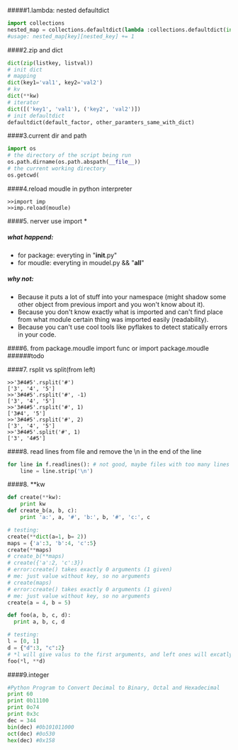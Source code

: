 #####1.lambda: nested defaultdict
~~~python
import collections
nested_map = collections.defaultdict(lambda :collections.defaultdict(int))
#usage: nested_map[key][nested_key] += 1
~~~

####2.zip and dict
~~~python
dict(zip(listkey, listval))
# init dict
# mapping
dict(key1='val1', key2='val2')
# kv
dict(**kw)
# iterator
dict([('key1', 'val1'), ('key2', 'val2')])
# init defaultdict
defaultdict(default_factor, other_paramters_same_with_dict)
~~~

####3.current dir and path
~~~python
import os
# the directory of the script being run
os.path.dirname(os.path.abspath(__file__))
# the current working directory
os.getcwd(
~~~

####4.reload moudle in python interpreter
~~~shell
>>import imp
>>imp.reload(moudle)
~~~

####5. nerver use import *
##### what happend:
* for package: everyting in "__init__.py"
* for moudle: everyting in moudel.py && "__all__"

##### why not:
* Because it puts a lot of stuff into your namespace (might shadow some other object from previous import and you won't know about it).
* Because you don't know exactly what is imported and can't find place from what module certain thing was imported easily (readability).
* Because you can't use cool tools like pyflakes to detect statically errors in your code.

####6. from package.moudle import func or import package.moudle
######todo

####7. rsplit vs split(from left)
~~~shell
>>'3#4#5'.rsplit('#')
['3', '4', '5']
>>'3#4#5'.rsplit('#', -1)
['3', '4', '5']
>>'3#4#5'.rsplit('#', 1)
['3#4', '5']
>>'3#4#5'.rsplit('#', 2)
['3', '4', '5']
>>'3#4#5'.split('#', 1)
['3', '4#5']
~~~

####8. read lines from file and remove the \n in the end of the line
~~~python
for line in f.readlines(): # not good, maybe files with too many lines
	line = line.strip('\n')
~~~

####8. **kw
~~~python
def create(**kw):
    print kw
def create_b(a, b, c):
    print 'a:', a, '#', 'b:', b, '#', 'c:', c

# testing:
create(**dict(a=1, b= 2))
maps = {'a':3, 'b':4, 'c':5}
create(**maps)
# create_b(**maps)
# create({'a':2, 'c':3})
# error:create() takes exactly 0 arguments (1 given)
# me: just value without key, so no arguments
# create(maps)
# error:create() takes exactly 0 arguments (1 given)
# me: just value without key, so no arguments
create(a = 4, b = 5)

def foo(a, b, c, d):
  print a, b, c, d

# testing:
l = [0, 1]
d = {"d":3, "c":2}
# *l will give valus to the first arguments, and left ones will excatly match d(no more no less).
foo(*l, **d)
~~~

####9.integer
~~~python
#Python Program to Convert Decimal to Binary, Octal and Hexadecimal
print 60
print 0b11100
print 0o74
print 0x3c
dec = 344
bin(dec) #0b101011000
oct(dec) #0o530
hex(dec) #0x158
~~~
